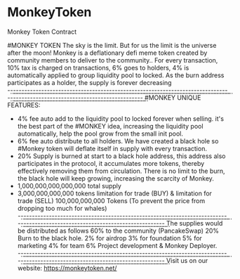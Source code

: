 # MonkeyToken

Monkey Token Contract 

   #MONKEY TOKEN
   The sky is the limit. But for us the limit is the universe after the moon!
   Monkey is a deflationary defi meme token created by community members to deliver to the community..
   For every transaction, 10% tax is charged on transactions, 6% goes to holders, 4% is automatically applied to group liquidity pool to locked.
   As the burn address participates as a holder, the supply is forever decreasing
   -⃨-⃨-⃨-⃨-⃨-⃨-⃨-⃨-⃨-⃨-⃨-⃨-⃨-⃨-⃨-⃨-⃨-⃨-⃨-⃨-⃨-⃨-⃨-⃨-⃨-⃨-⃨-⃨-⃨-⃨-⃨-⃨-⃨-⃨-⃨-⃨-⃨-⃨-⃨-⃨-⃨-⃨-⃨-⃨-⃨-⃨-⃨-⃨-⃨-⃨-⃨-⃨-⃨-⃨-⃨-⃨-⃨-⃨-⃨-⃨-⃨-⃨-⃨-⃨-⃨-⃨-⃨-⃨-⃨-⃨-⃨-⃨-⃨-⃨-⃨-⃨-⃨-⃨-⃨-⃨-⃨-⃨-⃨-⃨-⃨-⃨-⃨-⃨-⃨-⃨-⃨-⃨-⃨-⃨-⃨-⃨-⃨-⃨-⃨-⃨-⃨-⃨-⃨-⃨-⃨-⃨-⃨-⃨-⃨-⃨-⃨-⃨-⃨-⃨-⃨-⃨-⃨-⃨-⃨-⃨-⃨-⃨-⃨-⃨-⃨-⃨
   #MONKEY UNIQUE FEATURES:
   - 4% fee auto add to the liquidity pool to locked forever when selling. it's the best part of the #MONKEY idea, increasing the liquidity pool automatically, help the pool grow from the small init pool.
   - 6% fee auto distribute to all holders.
   We have created a black hole so #Monkey token will deflate itself in supply with every transaction.
   - 20% Supply is burned at start to a black hole address, this address also participates in the protocol, 
   it accumulates more tokens, thereby effectively removing them from circulation. 
   There is no limit to the burn, the black hole will keep growing, increasing the scarcity of Monkey.
   - 1,000,000,000,000,000 total supply
   - 3,000,000,000,000 tokens limitation for trade (BUY) & limitation for trade (SELL) 100,000,000,000 Tokens (To prevent the price from dropping too much for whales)
   -⃨-⃨-⃨-⃨-⃨-⃨-⃨-⃨-⃨-⃨-⃨-⃨-⃨-⃨-⃨-⃨-⃨-⃨-⃨-⃨-⃨-⃨-⃨-⃨-⃨-⃨-⃨-⃨-⃨-⃨-⃨-⃨-⃨-⃨-⃨-⃨-⃨-⃨-⃨-⃨-⃨-⃨-⃨-⃨-⃨-⃨-⃨-⃨-⃨-⃨-⃨-⃨-⃨-⃨-⃨-⃨-⃨-⃨-⃨-⃨-⃨-⃨-⃨-⃨-⃨-⃨-⃨-⃨-⃨-⃨-⃨-⃨-⃨-⃨-⃨-⃨-⃨-⃨-⃨-⃨-⃨-⃨-⃨-⃨-⃨-⃨-⃨-⃨-⃨-⃨-⃨-⃨-⃨-⃨-⃨-⃨-⃨-⃨-⃨-⃨-⃨-⃨-⃨-⃨-⃨-⃨-⃨-⃨-⃨-⃨-⃨-⃨-⃨-⃨-⃨-⃨-⃨-⃨-⃨-⃨-⃨-⃨-⃨-⃨-⃨-⃨
   The supplies would be distributed as follows
   60% to the community (PancakeSwap)
   20% Burn to the black hole.
   2% for airdrop
   3% for foundation
   5% for marketing
   4% for team
   6% Project development & Monkey Deployer.
   -⃨-⃨-⃨-⃨-⃨-⃨-⃨-⃨-⃨-⃨-⃨-⃨-⃨-⃨-⃨-⃨-⃨-⃨-⃨-⃨-⃨-⃨-⃨-⃨-⃨-⃨-⃨-⃨-⃨-⃨-⃨-⃨-⃨-⃨-⃨-⃨-⃨-⃨-⃨-⃨-⃨-⃨-⃨-⃨-⃨-⃨-⃨-⃨-⃨-⃨-⃨-⃨-⃨-⃨-⃨-⃨-⃨-⃨-⃨-⃨-⃨-⃨-⃨-⃨-⃨-⃨-⃨-⃨-⃨-⃨-⃨-⃨-⃨-⃨-⃨-⃨-⃨-⃨-⃨-⃨-⃨-⃨-⃨-⃨-⃨-⃨-⃨-⃨-⃨-⃨-⃨-⃨-⃨-⃨-⃨-⃨-⃨-⃨-⃨-⃨-⃨-⃨-⃨-⃨-⃨-⃨-⃨-⃨-⃨-⃨-⃨-⃨-⃨-⃨-⃨-⃨-⃨-⃨-⃨-⃨-⃨-⃨-⃨-⃨-⃨-⃨
   Visit us on our website: https://monkeytoken.net/
